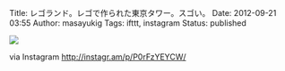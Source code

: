 Title: レゴランド。レゴで作られた東京タワー。スゴい。
Date: 2012-09-21 03:55
Author: masayukig
Tags: ifttt, instagram
Status: published

<div>

![](http://distilleryimage2.s3.amazonaws.com/1cd94ede03a011e2b07922000a1c0769_7.jpg)
<div>

via Instagram <http://instagr.am/p/P0rFzYEYCW/>

</div>

</div>
